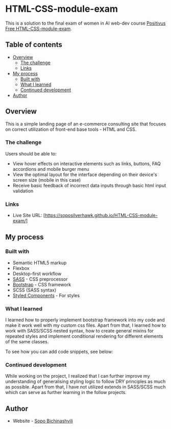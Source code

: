 # HTML-CSS-module-exam

This is a solution to the final exam of women in AI web-dev course [Positivus Free HTML-CSS-module-exam](https://www.figma.com/design/P0RyN1sdovI7UxCWf8dDs0/Positivus-Landing-Page-Design-(Community)?node-id=25-145&p=f&t=6TdtI83soQlfpckh-0).

## Table of contents

- [Overview](#overview)
  - [The challenge](#the-challenge)
  - [Links](#links)
- [My process](#my-process)
  - [Built with](#built-with)
  - [What I learned](#what-i-learned)
  - [Continued development](#continued-development)
- [Author](#author)

## Overview

This is a simple landing page of an e-commerce consulting site that focuses on correct utilization of front-end base tools - HTML and CSS.

### The challenge

Users should be able to:

- View hover effects on interactive elements such as links, buttons, FAQ accordions and mobile burger menu
- View the optimal layout for the interface depending on their device's screen size (mobile in this case)
- Receive basic feedback of incorrect data inputs through basic html input validation

### Links

- Live Site URL: [https://soposilverhawk.github.io/HTML-CSS-module-exam/]

## My process

### Built with

- Semantic HTML5 markup
- Flexbox
- Desktop-first workflow
- [SASS](https://sass-lang.com/) - CSS preprocessor
- [Bootstrap](https://getbootstrap.com/) - CSS framework
- SCSS (SASS syntax)
- [Styled Components](https://styled-components.com/) - For styles


### What I learned

I learned how to properly implement bootstrap framework into my code and make it work well with my custom css files. Apart from that, I learned how to work with SASS/SCSS nested syntax, how to create general mixins for repeated styles and implement conditional rendering for different elements of the same classes.

To see how you can add code snippets, see below:


### Continued development

While working on the project, I realized that I can further improve my understanding of generalising styling logic to follow DRY principles as much as possible. Apart from that, I have not utilized extends in SASS/SCSS much which can serve as further learning in the follow projects.


## Author

- Website - [Sopo Bichinashvili](https://github.com/soposilverhawk)

